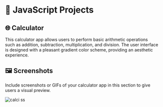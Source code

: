 # 🧮 JavaScript Projects


## 🌐 Calculator

This calculator app allows users to perform basic arithmetic operations such as addition, subtraction, multiplication, and division. The user interface is designed with a pleasant gradient color scheme, providing an aesthetic experience.

## 🖼️ Screenshots

Include screenshots or GIFs of your calculator app in this section to give users a visual preview.

![calci ss](https://github.com/Kamu08/Javascript_Projects/assets/87929852/efd31608-fab9-452e-af89-21b66428d453)

